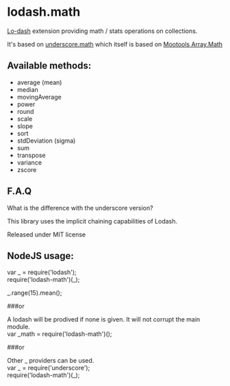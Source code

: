 lodash.math
===========

[Lo-dash](http://lodash.com) extension providing math / stats operations on collections.

It's based on [underscore.math](https://github.com/Delapouite/underscore.math) which itself is based on [Mootools Array.Math](https://github.com/arian/Array.Math)

## Available methods:

- average (mean)
- median
- movingAverage
- power
- round
- scale
- slope
- sort
- stdDeviation (sigma)
- sum
- transpose
- variance
- zscore

## F.A.Q

What is the difference with the underscore version?

This library uses the implicit chaining capabilities of Lodash.


Released under MIT license

## NodeJS usage:

var _ = require('lodash');  
require('lodash-math')(_);

_.range(15).mean();

###or

A lodash will be prodived if none is given.  It will not corrupt the main module.  
var _math = require('lodash-math')();

###or

Other _ providers can be used.  
var _ = require('underscore');  
require('lodash-math')(_);
